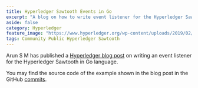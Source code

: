 ```yaml
---
title: Hyperledger Sawtooth Events in Go
excerpt: "A blog on how to write event listener for the Hyperledger Sawtooth in Go language."
aside: false
category: Hyperledger
feature_image: "https://www.hyperledger.org/wp-content/uploads/2019/02/HL_Blog_ProjectGraphics_Sawtooth.png"
tags: Community Public Hyperledger Sawtooth
---
```


Arun S M has published a
[Hyperledger blog post](https://www.hyperledger.org/blog/2019/02/19/hyperledger-sawtooth-events-in-go-2)
on writing an event listener for the
Hyperledger Sawtooth in Go language.

You may find the source code of the example shown in the blog
post in the GitHub
[commits](https://github.com/danintel/sawtooth-cookiejar/commit/cd84c8c53369879ac85ebd854dd0964fb13fed60).
